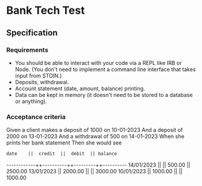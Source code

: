 # Bank Tech Test
## Specification

### Requirements
- You should be able to interact with your code via a REPL like IRB or Node. (You don't need to implement a command line interface that takes input from STDIN.)
- Deposits, withdrawal.
- Account statement (date, amount, balance) printing.
- Data can be kept in memory (it doesn't need to be stored to a database or anything).

### Acceptance criteria
Given a client makes a deposit of 1000 on 10-01-2023
And a deposit of 2000 on 13-01-2023
And a withdrawal of 500 on 14-01-2023
When she prints her bank statement
Then she would see

    date    ||  credit  ||  debit  || balance
------------++----------++---------++----------
14/01/2023  ||          ||  500.00 || 2500.00
13/01/2023  || 2000.00  ||         || 3000.00
10/01/2023  || 1000.00  ||         || 1000.00
